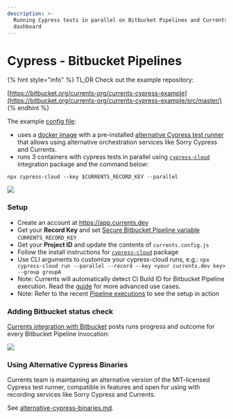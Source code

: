 ```yaml
---
description: >-
  Running Cypress tests in parallel on Bitbucket Pipelines and Currents
  dashboard
---
```


# Cypress - Bitbucket Pipelines

{% hint style="info" %}
TL;DR Check out the example repository:

[https://bitbucket.org/currents-org/currents-cypress-example](https://bitbucket.org/currents-org/currents-cypress-example/src/master/)
{% endhint %}

The example [config file](https://bitbucket.org/currents-org/currents-cypress-example/src/2e36527ccf01c9135dd51afaf620e7f930571dd9/bitbucket-pipelines.yml):

* uses a [docker image](https://hub.docker.com/r/currentsdev/cypress-included) with a pre-installed [alternative Cypress test runner](https://currents.dev/readme/integration-with-cypress/alternative-cypress-binaries) that allows using alternative orchestration services like Sorry Cypress and Currents.
* runs 3 containers with cypress tests in parallel using [`cypress-cloud`](https://github.com/currents-dev/cypress-cloud) integration package and the command below:

```
npx cypress-cloud --key $CURRENTS_RECORD_KEY --parallel
```

![](https://bytebucket.org/currents-org/currents-cypress-example/raw/2e36527ccf01c9135dd51afaf620e7f930571dd9/images/demo.png)

### Setup <a href="#markdown-header-setup" id="markdown-header-setup"></a>

* Create an account at https://app.currents.dev
* Get your **Record Key** and set [Secure Bitbucket Pipeline variable](https://support.atlassian.com/bitbucket-cloud/docs/variables-and-secrets/#Secured-variables) `CURRENTS_RECORD_KEY`
* Get your **Project ID** and update the contents of `currents.config.js`
* Follow the install instructions for [`cypress-cloud`](https://github.com/currents-dev/cypress-cloud) package
* Use CLI arguments to customize your cypress-cloud runs, e.g.: `npx cypress-cloud run --parallel --record --key <your currents.dev key> --group groupA`
* Note: Currents will automatically detect CI Build ID for Bitbucket Pipeline execution. Read the [guide](https://currents.dev/readme/guides/ci-build-id) for more advanced use cases.
* Note: Refer to the recent [Pipeline executions](https://bitbucket.org/currents-org/currents-cypress-example/pipelines/results/page/1) to see the setup in action

### Adding Bitbucket status check <a href="#markdown-header-adding-bitbucket-status-check" id="markdown-header-adding-bitbucket-status-check"></a>

[Currents integration with Bitbucket](https://currents.dev/readme/integrations/bitbucket) posts runs progress and outcome for every Bitbucket Pipeline invocation:

![](https://bytebucket.org/currents-org/currents-cypress-example/raw/2e36527ccf01c9135dd51afaf620e7f930571dd9/images/integration.png)

### Using Alternative Cypress Binaries <a href="#markdown-header-using-alternative-cypress-binaries" id="markdown-header-using-alternative-cypress-binaries"></a>

Currents team is maintaining an alternative version of the MIT-licensed Cypress test runner, compatible in features and open for using with recording services like Sorry Cypress and Currents.

See [alternative-cypress-binaries.md](../../integration-with-cypress/alternative-cypress-binaries.md "mention").
